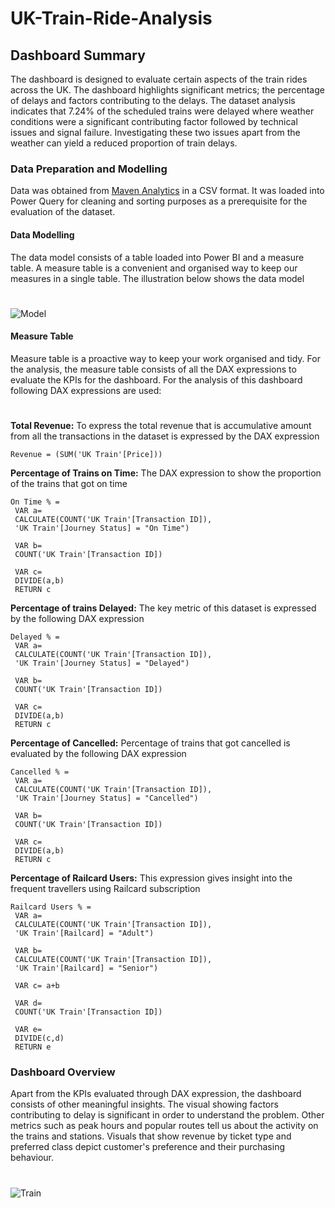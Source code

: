# UK-Train-Ride-Analysis

## Dashboard Summary
The dashboard is designed to evaluate certain aspects of the train rides across the UK. The dashboard highlights significant metrics; the percentage of delays and factors contributing to the delays. The dataset analysis indicates that 7.24% of the scheduled trains were delayed where weather conditions were a significant contributing factor followed by technical issues and signal failure. Investigating these two issues apart from the weather can yield a reduced proportion of train delays.


### Data Preparation and Modelling
Data was obtained from [Maven Analytics](https://www.mavenanalytics.io/) in a CSV format. It was loaded into Power Query for cleaning and sorting purposes as a prerequisite for the evaluation of the dataset.

#### Data Modelling
The data model consists of a table loaded into Power BI and a measure table. A measure table is a convenient and organised way to keep our measures in a single table. The illustration below shows the data model
#
![Model](https://github.com/user-attachments/assets/faaa43eb-ca3c-400b-a59b-0597b7e19211)

#### Measure Table
Measure table is a proactive way to keep your work organised and tidy. For the analysis, the measure table consists of all the DAX expressions to evaluate the KPIs for the dashboard. For the analysis of this dashboard following DAX expressions are used:
#
**Total Revenue:** To express the total revenue that is accumulative amount from all the transactions in the dataset is expressed by the DAX expression
```
Revenue = (SUM('UK Train'[Price]))
```
**Percentage of Trains on Time:** The DAX expression to show the proportion of the trains that got on time
```
On Time % = 
 VAR a=
 CALCULATE(COUNT('UK Train'[Transaction ID]),
 'UK Train'[Journey Status] = "On Time")

 VAR b=
 COUNT('UK Train'[Transaction ID])

 VAR c= 
 DIVIDE(a,b)
 RETURN c
```
**Percentage of trains Delayed:** The key metric of this dataset is expressed by the following DAX expression
```
Delayed % = 
 VAR a=
 CALCULATE(COUNT('UK Train'[Transaction ID]),
 'UK Train'[Journey Status] = "Delayed")

 VAR b=
 COUNT('UK Train'[Transaction ID])

 VAR c= 
 DIVIDE(a,b)
 RETURN c
```
**Percentage of Cancelled:** Percentage of trains that got cancelled is evaluated by the following DAX expression
```
Cancelled % = 
 VAR a=
 CALCULATE(COUNT('UK Train'[Transaction ID]),
 'UK Train'[Journey Status] = "Cancelled")

 VAR b=
 COUNT('UK Train'[Transaction ID])

 VAR c= 
 DIVIDE(a,b)
 RETURN c
```
**Percentage of Railcard Users:** This expression gives insight into the frequent travellers using Railcard subscription
```
Railcard Users % = 
 VAR a=
 CALCULATE(COUNT('UK Train'[Transaction ID]),
 'UK Train'[Railcard] = "Adult")

 VAR b=
 CALCULATE(COUNT('UK Train'[Transaction ID]),
 'UK Train'[Railcard] = "Senior")

 VAR c= a+b

 VAR d=
 COUNT('UK Train'[Transaction ID])

 VAR e= 
 DIVIDE(c,d)
 RETURN e
```
### Dashboard Overview
Apart from the KPIs evaluated through DAX expression, the dashboard consists of other meaningful insights. The visual showing factors contributing to delay is significant in order to understand the problem. Other metrics such as peak hours and popular routes tell us about the activity on the trains and stations. Visuals that show revenue by ticket type and preferred class depict customer's preference and their purchasing behaviour.
#
![Train](https://github.com/user-attachments/assets/b0bd64e2-97c5-486b-9fde-f378f1302916)
